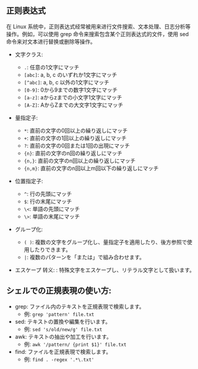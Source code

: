 ## 正则表达式
在 Linux 系统中，正则表达式经常被用来进行文件搜索、文本处理、日志分析等操作。例如，可以使用 grep 命令来搜索包含某个正则表达式的文件，使用 sed 命令来对文本进行替换或删除等操作。

- 文字クラス:
  + `.`: 任意の1文字にマッチ
  + `[abc]`: a, b, c のいずれか1文字にマッチ
  + `[^abc]`: a, b, c 以外の1文字にマッチ
  + `[0-9]`: 0から9までの数字1文字にマッチ
  + `[a-z]`: aからzまでの小文字1文字にマッチ
  + `[A-Z]`: AからZまでの大文字1文字にマッチ

- 量指定子:
  + `*`: 直前の文字の0回以上の繰り返しにマッチ
  + `+`: 直前の文字の1回以上の繰り返しにマッチ
  + `?`: 直前の文字の0回または1回の出現にマッチ
  + `{n}`: 直前の文字のn回の繰り返しにマッチ
  + `{n,}`: 直前の文字のn回以上の繰り返しにマッチ
  + `{n,m}`: 直前の文字のn回以上m回以下の繰り返しにマッチ

- 位置指定子:
  + `^`: 行の先頭にマッチ
  + `$`: 行の末尾にマッチ
  + `\<`: 単語の先頭にマッチ
  + `\>`: 単語の末尾にマッチ

- グループ化:
  + `( )`: 複数の文字をグループ化し、量指定子を適用したり、後方参照で使用したりできます。
  + `|`: 複数のパターンを「または」で組み合わせます。

- エスケープ 转义:
\: 特殊文字をエスケープし、リテラル文字として扱います。

## シェルでの正規表現の使い方:
- grep: ファイル内のテキストを正規表現で検索します。
  + 例: `grep 'pattern' file.txt`
- sed: テキストの置換や編集を行います。
  + 例: `sed 's/old/new/g' file.txt`
- awk: テキストの抽出や加工を行います。
  + 例: `awk '/pattern/ {print $1}' file.txt`
- find: ファイルを正規表現で検索します。
  + 例: `find . -regex '.*\.txt'`
